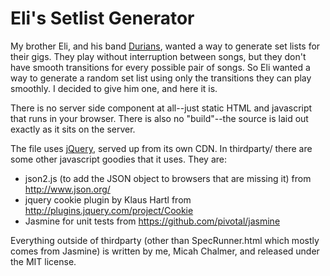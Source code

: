 Eli's Setlist Generator
=======================

My brother Eli, and his band [Durians](http://www.myspace.com/duriansmusic), wanted a way to generate set lists for their gigs.  They play without interruption between songs, but they don't have smooth transitions for every possible pair of songs.  So Eli wanted a way to generate a random set list using only the transitions they can play smoothly.  I decided to give him one, and here it is.

There is no server side component at all--just static HTML and javascript that runs in your browser.  There is also no "build"--the source is laid out exactly as it sits on the server.

The file uses [jQuery](http://jquery.com/), served up from its own CDN.  In thirdparty/ there are some other javascript goodies that it uses.  They are:

 * json2.js (to add the JSON object to browsers that are missing it) from <http://www.json.org/>
 * jquery cookie plugin by Klaus Hartl from <http://plugins.jquery.com/project/Cookie>
 * Jasmine for unit tests from <https://github.com/pivotal/jasmine>

Everything outside of thirdparty (other than SpecRunner.html which mostly comes from Jasmine) is written by me, Micah Chalmer, and released under the MIT license.
